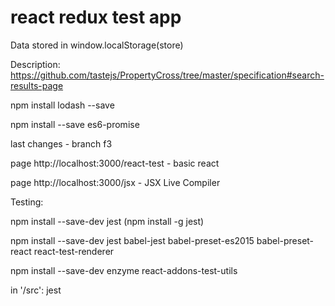 # react redux test app

Data stored in window.localStorage(store)

Description: https://github.com/tastejs/PropertyCross/tree/master/specification#search-results-page

npm install lodash --save

npm install --save es6-promise


last changes - branch f3

page http://localhost:3000/react-test   -   basic react

page http://localhost:3000/jsx          -   JSX Live Compiler



Testing:

npm install --save-dev jest (npm install -g jest)

npm install --save-dev jest babel-jest babel-preset-es2015 babel-preset-react react-test-renderer

npm install --save-dev enzyme react-addons-test-utils


in '/src':
jest